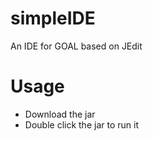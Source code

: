 simpleIDE
=========

An IDE for GOAL based on JEdit


Usage
=====

 * Download the jar 
 * Double click the jar to run it 
 
